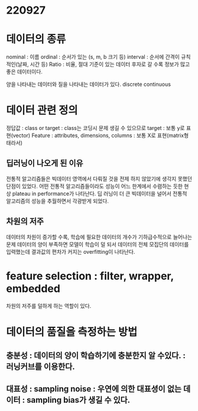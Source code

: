 # 220927
# 데이터의 종류
nominal : 이름
ordinal : 순서가 있는 (s, m, b 크기 등)
interval : 순서에 간격이 규칙적인(날짜, 시간 등)
Ratio : 비율, 절대 기준이 있는 데이터
후자로 갈 수록 정보가 많고 좋은 데이터이다.

양을 나타내는 데이터와 질을 나타내는 데이터가 있다.
discrete 
continuous

# 데이터 관련 정의
정답값 : class or target : class는 코딩시 문제 생길 수 있으므로 target : 보통 y로 표현(vector)
Feature : attributes, dimensions, columns : 보통 X로 표현(matrix형태라서)

## 딥러닝이 나오게 된 이유
전통적 알고리즘들은 빅데이터 영역에서 다뤄질 것을 전제 하지 않았기에 생각지 못했던 단점이 있었다.
어떤 전통적 알고리즘들이라도 성능이 어느 한계에서 수렴하는 듯한 현상
plateau in performance가 나타난다.
딥 러닝이 더 큰 빅데이터을 널어서 전통적 알고리즘의 성능을 추월하면서 각광받게 되었다.

## 차원의 저주
데이터의 차원이 증가할 수록, 학습에 필요한 데이터의 개수가 기하급수적으로 늘어나는 문제
데이터의 양이 부족하면 모델이 학습이 덜 되서 데이터의 전체 모집단의 데이터를 입력했는데 결과값의 편차가 커지는 
overfitting이 나타난다.


# feature selection : filter, wrapper, embedded
차원의 저주를 덜하게 하는 역할이 있다.

# 데이터의 품질을 측정하는 방법
## 충분성 : 데이터의 양이 학습하기에 충분한지 알 수있다. : 러닝커브를 이용한다.
## 대표성 : sampling noise : 우연에 의한 대표셩이 없는 데이터 : sampling bias가 생길 수 있다.
## 